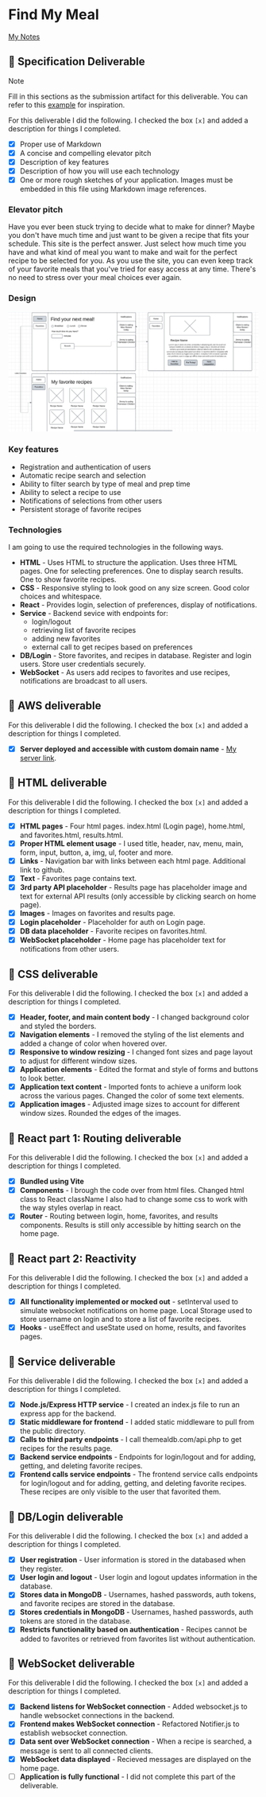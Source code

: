 # Find My Meal

[My Notes](notes.md)

## 🚀 Specification Deliverable

> [!NOTE]
>  Fill in this sections as the submission artifact for this deliverable. You can refer to this [example](https://github.com/webprogramming260/startup-example/blob/main/README.md) for inspiration.

For this deliverable I did the following. I checked the box `[x]` and added a description for things I completed.

- [x] Proper use of Markdown
- [x] A concise and compelling elevator pitch
- [x] Description of key features
- [x] Description of how you will use each technology
- [x] One or more rough sketches of your application. Images must be embedded in this file using Markdown image references.

### Elevator pitch

Have you ever been stuck trying to decide what to make for dinner? Maybe you don't have much time and just want to be given a recipe that fits your schedule. This site is the perfect answer. Just select how much time you have and what kind of meal you want to make and wait for the perfect recipe to be selected for you. As you use the site, you can even keep track of your favorite meals that you've tried for easy access at any time. There's no need to stress over your meal choices ever again. 

### Design

![Design image](RecipeWebsite.png)

### Key features

- Registration and authentication of users
- Automatic recipe search and selection
- Ability to filter search by type of meal and prep time 
- Ability to select a recipe to use
- Notifications of selections from other users
- Persistent storage of favorite recipes

### Technologies

I am going to use the required technologies in the following ways.

- **HTML** - Uses HTML to structure the application. Uses three HTML pages. One for selecting preferences. One to display search results. One to show favorite recipes. 
- **CSS** - Responsive styling to look good on any size screen. Good color choices and whitespace.
- **React** - Provides login, selection of preferences, display of notifications.
- **Service** - Backend sevice with endpoints for:
    - login/logout
    - retrieving list of favorite recipes
    - adding new favorites
    - external call to get recipes based on preferences   
- **DB/Login** - Store favorites, and recipes in database. Register and login users. Store user credentials securely.
- **WebSocket** - As users add recipes to favorites and use recipes, notifications are broadcast to all users. 

## 🚀 AWS deliverable

For this deliverable I did the following. I checked the box `[x]` and added a description for things I completed.

- [x] **Server deployed and accessible with custom domain name** - [My server link](https://startup.findmymeal.click).

## 🚀 HTML deliverable

For this deliverable I did the following. I checked the box `[x]` and added a description for things I completed.

- [x] **HTML pages** - Four html pages. index.html (Login page), home.html, and favorites.html, results.html.
- [x] **Proper HTML element usage** - I used title, header, nav, menu, main, form, input, button, a, img, ul, footer and more. 
- [x] **Links** - Navigation bar with links between each html page. Additional link to github.
- [x] **Text** - Favorites page contains text.
- [x] **3rd party API placeholder** - Results page has placeholder image and text for external API results (only accessible by clicking search on home page).
- [x] **Images** - Images on favorites and results page.
- [x] **Login placeholder** - Placeholder for auth on Login page.
- [x] **DB data placeholder** - Favorite recipes on favorites.html.
- [x] **WebSocket placeholder** - Home page has placeholder text for notifications from other users.

## 🚀 CSS deliverable

For this deliverable I did the following. I checked the box `[x]` and added a description for things I completed.

- [x] **Header, footer, and main content body** - I changed background color and styled the borders.
- [x] **Navigation elements** - I removed the styling of the list elements and added a change of color when hovered over.
- [x] **Responsive to window resizing** - I changed font sizes and page layout to adjust for different window sizes.
- [x] **Application elements** - Edited the format and style of forms and buttons to look better. 
- [x] **Application text content** - Imported fonts to achieve a uniform look across the various pages. Changed the color of some text elements. 
- [x] **Application images** - Adjusted image sizes to account for different window sizes. Rounded the edges of the images. 

## 🚀 React part 1: Routing deliverable

For this deliverable I did the following. I checked the box `[x]` and added a description for things I completed.

- [x] **Bundled using Vite** 
- [x] **Components** - I brough the code over from html files. Changed html class to React className I also had to change some css to work with the way styles overlap in react.
- [x] **Router** - Routing between login, home, favorites, and results components. Results is still only accessible by hitting search on the home page. 

## 🚀 React part 2: Reactivity

For this deliverable I did the following. I checked the box `[x]` and added a description for things I completed.

- [x] **All functionality implemented or mocked out** - setInterval used to simulate websocket notifications on home page. Local Storage used to store username on login and to store a list of favorite recipes. 
- [x] **Hooks** - useEffect and useState used on home, results, and favorites pages.
## 🚀 Service deliverable

For this deliverable I did the following. I checked the box `[x]` and added a description for things I completed.

- [x] **Node.js/Express HTTP service** - I created an index.js file to run an express app for the backend.
- [x] **Static middleware for frontend** - I added static middleware to pull from the public directory.
- [x] **Calls to third party endpoints** - I call themealdb.com/api.php to get recipes for the results page.
- [x] **Backend service endpoints** - Endpoints for login/logout and for adding, getting, and deleting favorite recipes.
- [x] **Frontend calls service endpoints** - The frontend service calls endpoints for login/logout and for adding, getting, and deleting favorite recipes.  These recipes are only visible to the user that favorited them. 

## 🚀 DB/Login deliverable

For this deliverable I did the following. I checked the box `[x]` and added a description for things I completed.

- [x] **User registration** - User information is stored in the databased when they register. 
- [x] **User login and logout** - User login and logout updates information in the database. 
- [x] **Stores data in MongoDB** - Usernames, hashed passwords, auth tokens, and favorite recipes are stored in the database. 
- [x] **Stores credentials in MongoDB** - Usernames, hashed passwords, auth tokens are stored in the database. 
- [x] **Restricts functionality based on authentication** - Recipes cannot be added to favorites or retrieved from favorites list without authentication. 

## 🚀 WebSocket deliverable

For this deliverable I did the following. I checked the box `[x]` and added a description for things I completed.

- [x] **Backend listens for WebSocket connection** - Added websocket.js to handle websocket connections in the backend.
- [x] **Frontend makes WebSocket connection** - Refactored Notifier.js to establish websocket connection. 
- [x] **Data sent over WebSocket connection** - When a recipe is searched, a message is sent to all connected clients.
- [x] **WebSocket data displayed** - Recieved messages are displayed on the home page.
- [ ] **Application is fully functional** - I did not complete this part of the deliverable.
